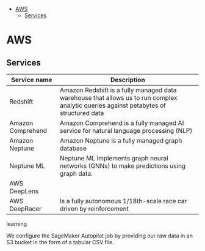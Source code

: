 <!--ts-->
   * [AWS](#aws)
      * [Services](#services)

<!-- Added by: gil_diy, at: Sun 27 Mar 2022 11:32:26 IDT -->

<!--te-->


# AWS

## Services

Service name | Description
------------|-----
Redshift | Amazon Redshift is a fully managed data warehouse that allows us to run complex analytic queries against petabytes of structured data
Amazon Comprehend | Amazon Comprehend is a fully managed AI service for natural language processing (NLP) 
Amazon Neptune  | Amazon Neptune is a fully managed graph database
Neptune ML |  Neptune ML implements graph neural networks (GNNs) to make predictions using graph data.
AWS DeepLens | 
AWS DeepRacer | Is a fully autonomous 1/18th-scale race car driven by reinforcement
learning
 
We configure the SageMaker Autopilot job by providing our raw data in an S3 bucket
in the form of a tabular CSV file.